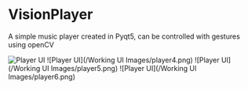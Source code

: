 # VisionPlayer
A simple music player created in Pyqt5, can be controlled with gestures using openCV

![Player UI](/WorkingUIImages/player3.png)
![Player UI](/Working UI Images/player4.png)
![Player UI](/Working UI Images/player5.png)
![Player UI](/Working UI Images/player6.png)

